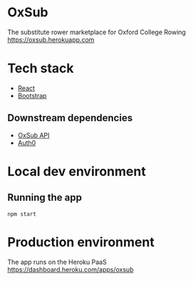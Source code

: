 # OxSub
The substitute rower marketplace for Oxford College Rowing      
https://oxsub.herokuapp.com

# Tech stack
* [React](https://facebook.github.io/react/)
* [Bootstrap](http://getbootstrap.com/)

## Downstream dependencies
* [OxSub API](#)
* [Auth0](https://auth0.com/)

# Local dev environment
## Running the app
```
npm start
```

# Production environment
The app runs on the Heroku PaaS
https://dashboard.heroku.com/apps/oxsub

